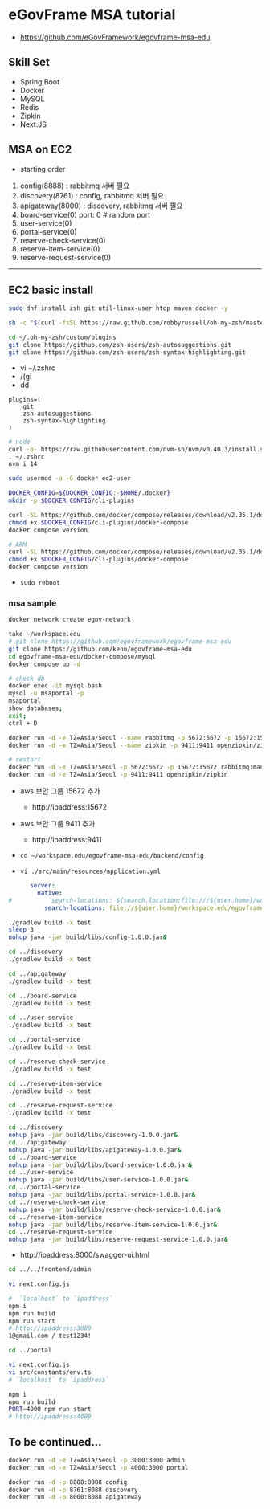# eGovFrame MSA tutorial
* https://github.com/eGovFramework/egovframe-msa-edu

## Skill Set
* Spring Boot
* Docker
* MySQL
* Redis
* Zipkin
* Next.JS

## MSA on EC2
- starting order

1. config(8888)              : rabbitmq 서버 필요
1. discovery(8761)              : config, rabbitmq 서버 필요
1. apigateway(8000)              : discovery, rabbitmq 서버 필요
1. board-service(0)           port: 0 # random port
1. user-service(0)
1. portal-service(0)
1. reserve-check-service(0)
1. reserve-item-service(0)
1. reserve-request-service(0)

---

## EC2 basic install

```sh
sudo dnf install zsh git util-linux-user htop maven docker -y

sh -c "$(curl -fsSL https://raw.github.com/robbyrussell/oh-my-zsh/master/tools/install.sh)"
```

```sh
cd ~/.oh-my-zsh/custom/plugins
git clone https://github.com/zsh-users/zsh-autosuggestions.git
git clone https://github.com/zsh-users/zsh-syntax-highlighting.git
```

* vi ~/.zshrc
* /(gi
* dd

```
plugins=(
    git
    zsh-autosuggestions
    zsh-syntax-highlighting
)
```

```sh
# node
curl -o- https://raw.githubusercontent.com/nvm-sh/nvm/v0.40.3/install.sh | bash
. ~/.zshrc
nvm i 14
```

```sh
sudo usermod -a -G docker ec2-user

DOCKER_CONFIG=${DOCKER_CONFIG:-$HOME/.docker}
mkdir -p $DOCKER_CONFIG/cli-plugins
```


```sh
curl -SL https://github.com/docker/compose/releases/download/v2.35.1/docker-compose-linux-x86_64 -o $DOCKER_CONFIG/cli-plugins/docker-compose
chmod +x $DOCKER_CONFIG/cli-plugins/docker-compose
docker compose version

```
```sh
# ARM
curl -SL https://github.com/docker/compose/releases/download/v2.35.1/docker-compose-linux-aarch64 -o $DOCKER_CONFIG/cli-plugins/docker-compose
chmod +x $DOCKER_CONFIG/cli-plugins/docker-compose
docker compose version
```

* `sudo reboot`

### msa sample

```sh
docker network create egov-network
```

```sh
take ~/workspace.edu
# git clone https://github.com/egovframework/egovframe-msa-edu
git clone https://github.com/kenu/egovframe-msa-edu
cd egovframe-msa-edu/docker-compose/mysql
docker compose up -d
```

```sh
# check db
docker exec -it mysql bash
mysql -u msaportal -p
msaportal
show databases;
exit;
ctrl + D
```

```sh
docker run -d -e TZ=Asia/Seoul --name rabbitmq -p 5672:5672 -p 15672:15672 rabbitmq:management
docker run -d -e TZ=Asia/Seoul --name zipkin -p 9411:9411 openzipkin/zipkin
```

```sh
# restart
docker run -d -e TZ=Asia/Seoul -p 5672:5672 -p 15672:15672 rabbitmq:management
docker run -d -e TZ=Asia/Seoul -p 9411:9411 openzipkin/zipkin
```

* aws 보안 그룹 15672 추가
  * http://ipaddress:15672

* aws 보안 그룹 9411 추가
  * http://ipaddress:9411



* `cd ~/workspace.edu/egovframe-msa-edu/backend/config`
* `vi ./src/main/resources/application.yml`

```yaml
      server:
        native:
#           search-locations: ${search.location:file:///${user.home}/workspace.edu/egovframe-msa-edu/config} # Windows
          search-locations: file://${user.home}/workspace.edu/egovframe-msa-edu/config # MacOS
```


```sh
./gradlew build -x test
sleep 3
nohup java -jar build/libs/config-1.0.0.jar&
```


```sh
cd ../discovery
./gradlew build -x test

cd ../apigateway
./gradlew build -x test

cd ../board-service
./gradlew build -x test

cd ../user-service
./gradlew build -x test

cd ../portal-service
./gradlew build -x test

cd ../reserve-check-service
./gradlew build -x test

cd ../reserve-item-service
./gradlew build -x test

cd ../reserve-request-service
./gradlew build -x test
```

```sh
cd ../discovery
nohup java -jar build/libs/discovery-1.0.0.jar&
cd ../apigateway
nohup java -jar build/libs/apigateway-1.0.0.jar&
cd ../board-service
nohup java -jar build/libs/board-service-1.0.0.jar&
cd ../user-service
nohup java -jar build/libs/user-service-1.0.0.jar&
cd ../portal-service
nohup java -jar build/libs/portal-service-1.0.0.jar&
cd ../reserve-check-service
nohup java -jar build/libs/reserve-check-service-1.0.0.jar&
cd ../reserve-item-service
nohup java -jar build/libs/reserve-item-service-1.0.0.jar&
cd ../reserve-request-service
nohup java -jar build/libs/reserve-request-service-1.0.0.jar&

```
- http://ipaddress:8000/swagger-ui.html

```sh
cd ../../frontend/admin
```

```sh
vi next.config.js
```

```sh
#  `localhost` to `ipaddress`
npm i
npm run build
npm run start
# http://ipaddress:3000
1@gmail.com / test1234!

cd ../portal

vi next.config.js
vi src/constants/env.ts
# `localhost` to `ipaddress`
```

```sh
npm i
npm run build
PORT=4000 npm run start
# http://ipaddress:4000
```

## To be continued...

```sh
docker run -d -e TZ=Asia/Seoul -p 3000:3000 admin
docker run -d -e TZ=Asia/Seoul -p 4000:3000 portal

docker run -d -p 8888:8088 config
docker run -d -p 8761:8088 discovery
docker run -d -p 8000:8088 apigateway
```


